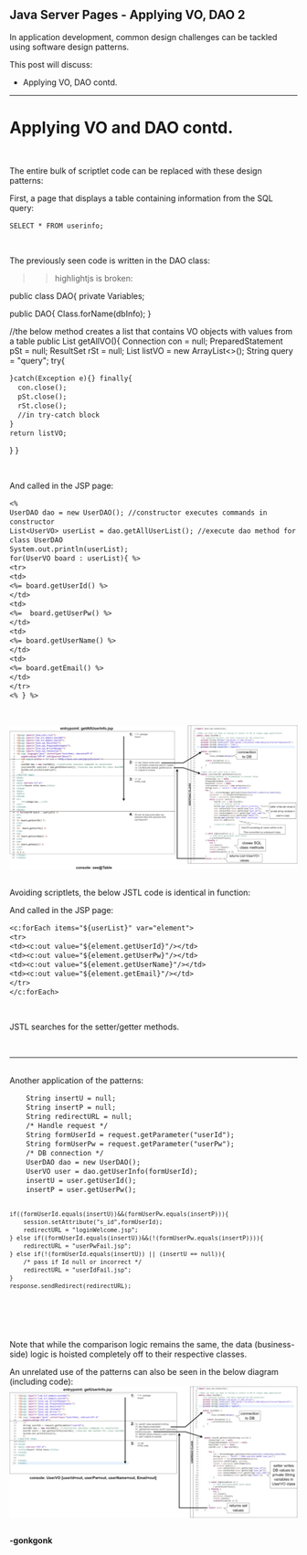 ## Java Server Pages - Applying VO, DAO 2

In application development, common design challenges can be tackled using software design patterns.

This post will discuss:
* Applying VO, DAO contd.

---

# Applying VO and DAO contd.
<br>

The entire bulk of scriptlet code can be replaced with these design patterns:

First, a page that displays a table containing information from the SQL query:
<pre><code class="language-sql">SELECT * FROM userinfo;
</code></pre><br>

The previously seen code is written in the DAO class:
>>highlightjs is broken:

public class DAO{
  private Variables;

  public DAO{
    Class.forName(dbInfo);
  }

  //the below method creates a list that contains VO objects with values from a table
  public List<VO> getAllVO(){
    Connection con = null;
    PreparedStatement pSt = null;
    ResultSet rSt = null;
    List<VO> listVO = new ArrayList<>();
    String query = "query";
    try{

    }catch(Exception e){} finally{
      con.close();
      pSt.close();
      rSt.close();
      //in try-catch block
    }
    return listVO;
  }
}


<br>

And called in the JSP page:
<pre><code class="language-java">&lt;%
UserDAO dao = new UserDAO(); //constructor executes commands in constructor
List&lt;UserVO&gt; userList = dao.getAllUserList(); //execute dao method for class UserDAO
System.out.println(userList);
for(UserVO board : userList){ %&gt;
&lt;tr&gt;
&lt;td&gt;
&lt;%= board.getUserId() %&gt;
&lt;/td&gt;
&lt;td&gt;
&lt;%=  board.getUserPw() %&gt;
&lt;/td&gt;
&lt;td&gt;
&lt;%= board.getUserName() %&gt;
&lt;/td&gt;
&lt;td&gt;
&lt;%= board.getEmail() %&gt;
&lt;/td&gt;
&lt;/tr&gt;
&lt;% } %&gt;
</code></pre>
<br>

<img src="https://raw.githubusercontent.com/gonkmetrics/gonkmetrics.github.io/main/_posts/_img/jsp4.jpg" style="display: block; margin-left: auto; margin-right: auto;"><br>

Avoiding scriptlets, the below JSTL code is identical in function:
</code></pre>
<br>

And called in the JSP page:
<pre><code class="language-xml">&lt;c:forEach items=&quot;${userList}&quot; var=&quot;element&quot;&gt;
&lt;tr&gt;
&lt;td&gt;&lt;c:out value=&quot;${element.getUserId}&quot;/&gt;&lt;/td&gt;
&lt;td&gt;&lt;c:out value=&quot;${element.getUserPw}&quot;/&gt;&lt;/td&gt;
&lt;td&gt;&lt;c:out value=&quot;${element.getUserName}&quot;/&gt;&lt;/td&gt;
&lt;td&gt;&lt;c:out value=&quot;${element.getEmail}&quot;/&gt;&lt;/td&gt;
&lt;/tr&gt;
&lt;/c:forEach&gt;
</code></pre>
<br>

JSTL searches for the setter/getter methods.

<br>

___
<br>
Another application of the patterns:
<pre><code class="language-java">    String insertU = null;
    String insertP = null;
    String redirectURL = null;
	/* Handle request */
    String formUserId = request.getParameter("userId");
    String formUserPw = request.getParameter("userPw");
    /* DB connection */
	UserDAO dao = new UserDAO();
    UserVO user = dao.getUserInfo(formUserId);
    insertU = user.getUserId();
    insertP = user.getUserPw();

    if((formUserId.equals(insertU))&&(formUserPw.equals(insertP))){
    	session.setAttribute("s_id",formUserId);
    	redirectURL = "loginWelcome.jsp";
    } else if((formUserId.equals(insertU))&&(!(formUserPw.equals(insertP)))){
    	redirectURL = "userPwFail.jsp";
    } else if(!(formUserId.equals(insertU)) || (insertU == null)){
    	/* pass if Id null or incorrect */
    	redirectURL = "userIdFail.jsp";
    }
    response.sendRedirect(redirectURL);
</code></pre>
<br>

Note that while the comparison logic remains the same, the data (business-side) logic is hoisted completely off to their respective classes.
<br>

An unrelated use of the patterns can also be seen in the below diagram (including code):
<img src="https://raw.githubusercontent.com/gonkmetrics/gonkmetrics.github.io/main/_posts/_img/jsp5.jpg" style="display: block; margin-left: auto; margin-right: auto;"><br>


**-gonkgonk**
